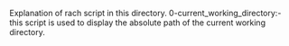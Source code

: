 Explanation of rach script in this directory.
0-current_working_directory:- this script is used to display the absolute path of the current working directory.
